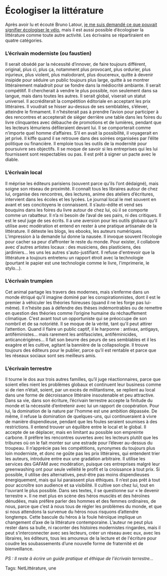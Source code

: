 # Écologiser la littérature

Après avoir lu et écouté Bruno Latour, [je me suis demandé ce que pouvait signifier écologiser le vélo](https://tcrouzet.com/2022/11/07/ecologiser-le-velo/), mais il est aussi possible d’écologiser la littérature comme toute autre activité. Les écrivains se répartiraient en quatre catégories.<span id="more-64507"></span>

### L’écrivain moderniste (ou faustien)

Il serait obsédé par la nécessité d’innover, de faire toujours différent, original, plus ci, plus ça, notamment plus provocant, plus ordurier, plus injurieux, plus violent, plus malodorant, plus doucereux, quitte à devenir insipide pour séduire un public toujours plus large, quitte à se montrer littérairement maladroit pour se fondre dans la médiocrité ambiante. Il serait compétitif. Il chercherait à vendre le plus possible, non seulement dans sa langue, mais dans toutes les autres. Il serait global, viserait un statut universel. Il accréditerait la compétition éditoriale en acceptant les prix littéraires. Il voudrait se hisser au-dessus de ses semblables, s’élever, atteindre le firmament. Il n’hésiterait pas à prendre l’avion pour participer à des rencontres et accepterait de siéger derrière une table dans les foires du livre clinquantes avec débauche de promotions et de lumières, pendant que les lecteurs lémuriens défileraient devant lui. Il se comporterait comme n’importe quel homme d’affaires. S’il en avait la possibilité, il voyagerait en jet privé. Il kiffe quand il se retrouve dans des soirées organisées par l’élite politique ou financière. Il emploie tous les outils de la modernité pour poursuivre ses objectifs. Il se moque de savoir si les entreprises qui les lui fournissent sont respectables ou pas. Il est prêt à signer un pacte avec le diable.

### L’écrivain local

Il méprise les éditeurs parisiens (souvent parce qu’ils l’ont dédaigné), mais soigne son réseau de proximité. Il connaît tous les libraires autour de chez lui, organise des rencontres, des lectures, anime des ateliers d’écritures, intervient dans les écoles et les lycées. Le journal local le met souvent en avant et ses concitoyens le connaissent. Il s’auto-édite et vend ses bouquins dans les foires du livre autour de chez lui, où il se comporte comme un rabatteur. Il n’a ni besoin de l’aval de ses pairs, ni des critiques. Il est le seul juge de ses écrits. Il a une aversion pour les outils globaux qu’il utilise avec modération et entend en rester à une pratique artisanale de la littérature. Il déteste les blogs, les ebooks, les auteurs numériques. L’impression à la demande lui donne la nausée. Il invoque souvent l’écologie pour cacher sa peur d’affronter le reste du monde. Pour exister, il collabore avec d'autres artistes locaux : des musiciens, des plasticiens, des jardiniers… les uns les autres s'auto-justifiant. Il refuse d'entrevoir que la littérature a toujours entretenu un rapport étroit avec la technologie (pourtant le papier est une technologie comme le livre, l'imprimerie, le stylo…).

### L’écrivain trumpien

Cet animal partage les travers des modernes, mais s’enferme dans un monde étriqué qu’il imagine dominé par les conspirationnistes, dont il est le premier à véhiculer les théories foireuses (quand il ne les forge pas lui-même). Il n’hésite pas à défendre des thèses indémontrables ou de remettre en question des théories comme l’origine humaine du réchauffement climatique. C’est avant tout un opportuniste qui se préoccupe de son nombril et de sa notoriété. Il se moque de la vérité, tant qu’il peut attirer l’attention. Quand il flaire un public captif, il le harponne : antivax, antigays, antiféministes… mais rarement les antifascistes, antiféminicides, anticancérigènes… Il fait son beurre des peurs de ses semblables et il les exagère et les cultive, agitant la bannière de la collapsologie. Il trouve toujours des éditeurs pour le publier, parce qu’il est rentable et parce que les réseaux sociaux sont ses meilleurs amis.

### L’écrivain terrestre

Il tourne le dos aux trois autres familles, qu’il juge réactionnaires, parce que soient elles nient les problèmes globaux et continuent leur business comme si de rien n’était, soient, par un excès de militantisme, se replient au local dans une forme de décroissance littéraire insoutenable et peu attractive. Dans sa vie, dans son écriture, l’écrivain terrestre accepte la finitude du monde et la nécessité d’entretenir avec lui un rapport de coopération. Pour lui, la domination de la nature par l’homme est une ambition dépassée. De même, il refuse la domination de quelques-uns, qui continueraient à vivre de manière dispendieuse, pendant que les foules seraient soumises à des restrictions. Il entend trouver un équilibre entre le local et le global. Il accepte de se déplacer, mais en limitant au possible son empreinte carbone. Il préfère les rencontres ouvertes avec les lecteurs plutôt que les tribunes où on le fait monter sur une estrade pour l’élever au-dessus du troupeau. Il n’apprécie pas les compétitions, synonymes du toujours plus loin moderniste, et donc ne goûte pas les prix littéraires, qui entendent trier les auteurs, introduire entre eux une gradation arbitraire. Il utilise les services des GAFAM avec modération, puisque ces entreprises malgré leur greenwashing ont pour seule velléité le profit et la croissance à tout prix. Si possible, il utilise des alternatives, peut-être pas moins dispendieuses énergiquement, mais qui lui paraissent plus éthiques. Il n’est pas prêt à tout pour accroître son audience et sa visibilité. Il cultive son chez lui, tout en l'ouvrant le plus possible. Dans ses textes, il se questionne sur « le devenir terrestre ». Il ne met plus en scène des héros musclés et des héroïnes dénudées, mais préfère parler des hommes et des femmes ordinaires, de nous, parce que c’est à nous tous de régler les problèmes du monde, et que si nous attendons la survenue du héros nous risquons d’attendre longtemps. Cette bascule du héros à la foule héroïque implique un changement d’axe de la littérature contemporaine. L’auteur ne peut plus rester dans sa bulle, ni raconter des histoires modernistes ringardes, mais il peut s’interconnecter avec ses lecteurs, créer un réseau avec eux, avec les libraires, les éditeurs, tous les amoureux de la lecture et de l'écriture pour coudre les soubassements d’une nouvelle forme de fraternité et de bienveillance.

*PS : Il reste à écrire un guide pratique et éthique de l'écrivain terrestre…*

Tags: NetLittérature, une